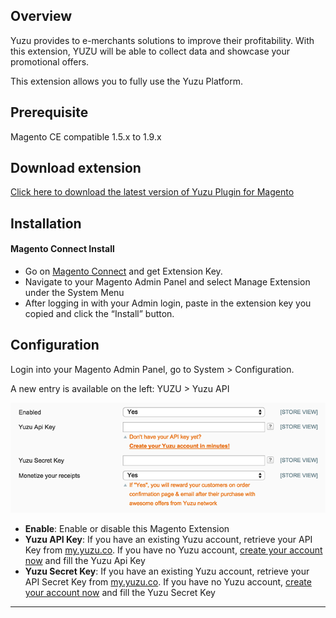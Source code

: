 ## Overview

Yuzu provides to e-merchants solutions to improve their profitability. With this extension, YUZU will be able to collect data and showcase your promotional offers.

This extension allows you to fully use the Yuzu Platform.

## Prerequisite

Magento CE compatible 1.5.x to 1.9.x

## Download extension

[Click here to download the latest version of Yuzu Plugin for Magento](http://www.magentocommerce.com/magento-connect/yuzu.html)

## Installation

#### Magento Connect Install

* Go on [Magento Connect](http://www.magentocommerce.com/magento-connect/yuzu.html) and get Extension Key.
* Navigate to your Magento Admin Panel and select Manage Extension under the System Menu
* After logging in with your Admin login, paste in the extension key you copied and click the “Install” button.

## Configuration

Login into your Magento Admin Panel, go to System > Configuration. 

A new entry is available on the left: YUZU > Yuzu API

![Step 2](img/magento-5.png)

* **Enable**: Enable or disable this Magento Extension
* **Yuzu API Key**: If you have an existing Yuzu account, retrieve your API Key from [my.yuzu.co](https://my.yuzu.co). If you have no Yuzu account, [create your account now](https://my.yuzu.co/register?from=magento) and fill the Yuzu Api Key 
* **Yuzu Secret Key**: If you have an existing Yuzu account, retrieve your API Secret Key from [my.yuzu.co](https://my.yuzu.co). If you have no Yuzu account, [create your account now](https://my.yuzu.co/register?from=magento) and fill the Yuzu Secret Key

---
    